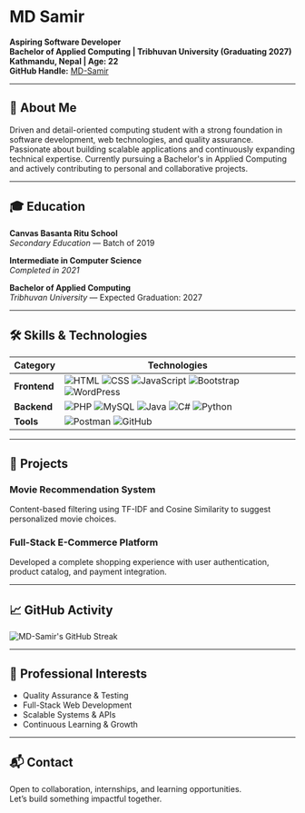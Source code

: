 # MD Samir

**Aspiring Software Developer**  
**Bachelor of Applied Computing | Tribhuvan University (Graduating 2027)**  
**Kathmandu, Nepal | Age: 22**  
**GitHub Handle:** [MD-Samir](https://github.com/MD-Samir)

---

## 🧭 About Me

Driven and detail-oriented computing student with a strong foundation in software development, web technologies, and quality assurance. Passionate about building scalable applications and continuously expanding technical expertise. Currently pursuing a Bachelor's in Applied Computing and actively contributing to personal and collaborative projects.

---

## 🎓 Education

**Canvas Basanta Ritu School**  
*Secondary Education* — Batch of 2019

**Intermediate in Computer Science**  
*Completed in 2021*

**Bachelor of Applied Computing**  
*Tribhuvan University* — Expected Graduation: 2027

---

## 🛠️ Skills & Technologies

| Category        | Technologies                                                                 |
|----------------|------------------------------------------------------------------------------|
| **Frontend**    | ![HTML](https://img.shields.io/badge/-HTML5-E34F26?logo=html5&logoColor=white) ![CSS](https://img.shields.io/badge/-CSS3-1572B6?logo=css3&logoColor=white) ![JavaScript](https://img.shields.io/badge/-JavaScript-F7DF1E?logo=javascript&logoColor=black) ![Bootstrap](https://img.shields.io/badge/-Bootstrap-7952B3?logo=bootstrap&logoColor=white) ![WordPress](https://img.shields.io/badge/-WordPress-21759B?logo=wordpress&logoColor=white) |
| **Backend**     | ![PHP](https://img.shields.io/badge/-PHP-777BB4?logo=php&logoColor=white) ![MySQL](https://img.shields.io/badge/-MySQL-4479A1?logo=mysql&logoColor=white) ![Java](https://img.shields.io/badge/-Java-007396?logo=java&logoColor=white) ![C#](https://img.shields.io/badge/-C%23-239120?logo=c-sharp&logoColor=white) ![Python](https://img.shields.io/badge/-Python-3776AB?logo=python&logoColor=white) |
| **Tools**       | ![Postman](https://img.shields.io/badge/-Postman-FF6C37?logo=postman&logoColor=white) ![GitHub](https://img.shields.io/badge/-GitHub-181717?logo=github&logoColor=white) |

---

## 🚀 Projects

### Movie Recommendation System  
Content-based filtering using TF-IDF and Cosine Similarity to suggest personalized movie choices.

### Full-Stack E-Commerce Platform  
Developed a complete shopping experience with user authentication, product catalog, and payment integration.

---

## 📈 GitHub Activity

![MD-Samir's GitHub Streak](https://github-readme-streak-stats.herokuapp.com/?user=MD-Samir&theme=default)

---

## 🎯 Professional Interests

- Quality Assurance & Testing  
- Full-Stack Web Development  
- Scalable Systems & APIs  
- Continuous Learning & Growth

---

## 📬 Contact

Open to collaboration, internships, and learning opportunities.  
Let’s build something impactful together.

